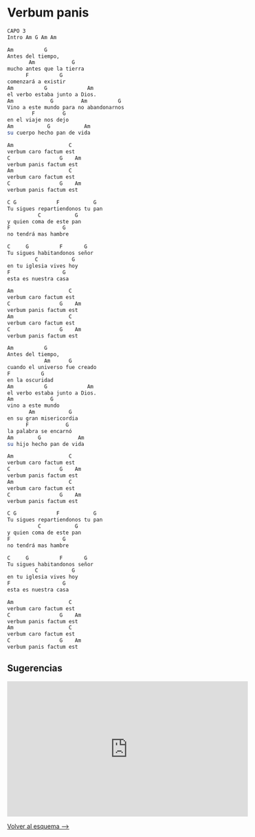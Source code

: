 # Verbum panis

```bash hl_lines="13-20"
CAPO 3
Intro Am G Am Am

Am          G
Antes del tiempo,
       Am            G
mucho antes que la tierra
      F          G
comenzará a existir
Am          G             Am
el verbo estaba junto a Dios.
Am            G         Am          G
Vino a este mundo para no abandonarnos
        F         G
en el viaje nos dejo
Am           G           Am
su cuerpo hecho pan de vida

Am                  C
verbum caro factum est
C                G    Am
verbum panis factum est
Am                  C
verbum caro factum est
C                G    Am
verbum panis factum est

C G             F           G
Tu sigues repartiendonos tu pan
          C           G
y quien coma de este pan
F                 G
no tendrá mas hambre

C     G          F       G
Tu sigues habitandonos señor
         C           G
en tu iglesia vives hoy
F                 G
esta es nuestra casa

Am                  C
verbum caro factum est
C                G    Am
verbum panis factum est
Am                  C
verbum caro factum est
C                G    Am
verbum panis factum est

Am          G
Antes del tiempo,
            Am      G
cuando el universo fue creado
F          G
en la oscuridad
Am          G             Am
el verbo estaba junto a Dios.
Am            G
vino a este mundo
       Am           G
en su gran misericordia
      F            G
la palabra se encarnó
Am        G            Am
su hijo hecho pan de vida

Am                  C
verbum caro factum est
C                G    Am
verbum panis factum est
Am                  C
verbum caro factum est
C                G    Am
verbum panis factum est

C G             F           G
Tu sigues repartiendonos tu pan
          C           G
y quien coma de este pan
F                 G
no tendrá mas hambre

C     G          F       G
Tu sigues habitandonos señor
         C           G
en tu iglesia vives hoy
F                 G
esta es nuestra casa

Am                  C
verbum caro factum est
C                G    Am
verbum panis factum est
Am                  C
verbum caro factum est
C                G    Am
verbum panis factum est

```

## Sugerencias

<iframe width="560" height="315" src="https://www.youtube.com/embed/y9YXA4G84tk?si=BGLboQr4i_oXlsGL" title="YouTube video player" frameborder="0" allow="accelerometer; autoplay; clipboard-write; encrypted-media; gyroscope; picture-in-picture; web-share" referrerpolicy="strict-origin-when-cross-origin" allowfullscreen></iframe>

[Volver al esquema -->](../jueves_santo.md)
